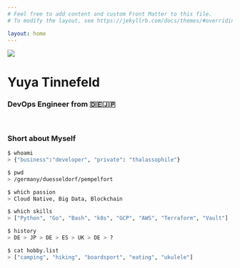 ```yaml
---
# Feel free to add content and custom Front Matter to this file.
# To modify the layout, see https://jekyllrb.com/docs/themes/#overriding-theme-defaults

layout: home
---
```


<div class="home-info-container">
	<div class="home-img-container">
		<img src="/images/yuyatinnefeld.png">
	</div>
	<div class="home-info-text">
		<h1>Yuya Tinnefeld</h1>
		<h3 style="font-weight: 0;">DevOps Engineer from 🇩🇪🇯🇵</h3>
		<div class="social-icons">
			<a class="social-icon" href="https://pypi.org/user/yuyatinnefeld" target="_blank"><i class="fab fa-python"></i></a>
			<a class="social-icon" href="https://de.linkedin.com/in/yuya-tinnefeld-b6004b110" target="_blank"><i class="fab fa-linkedin-in"></i></a>
			<a class="social-icon" href="https://hub.docker.com/search?q=yuyatinnefeld&type=image" target="_blank"><i class="fab fa-docker"></i></a>
		</div>
	</div>

</div><br>

### Short about Myself

```bash
$ whoami
> {"business":"developer", "private": "thalassophile"}

$ pwd
> /germany/duesseldorf/pempelfort

$ which passion
> Cloud Native, Big Data, Blockchain

$ which skills
> ["Python", "Go", "Bash", "k8s", "GCP", "AWS", "Terraform", "Vault"]

$ history
> DE > JP > DE > ES > UK > DE > ?

$ cat hobby.list
> ["camping", "hiking", "boardsport", "eating", "ukulele"]
```
<br>